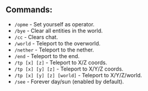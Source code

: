 ## Commands:
* `/opme` - Set yourself as operator.
* `/bye` - Clear all entities in the world.
* `/cc` - Clears chat.
* `/world` - Teleport to the overworld.
* `/nether` - Teleport to the nether.
* `/end` - Teleport to the end.
* `/tp [x] [z]` - Teleport to X/Z coords.
* `/tp [x] [y] [z]` - Teleport to X/Y/Z coords.
* `/tp [x] [y] [z] [world]` - Teleport to X/Y/Z/world.
* `/see` - Forever day/sun (enabled by default).

